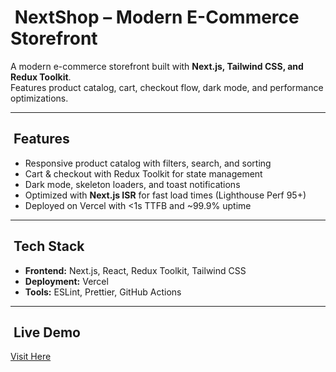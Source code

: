 # ​ NextShop – Modern E-Commerce Storefront

A modern e-commerce storefront built with **Next.js, Tailwind CSS, and Redux Toolkit**.  
Features product catalog, cart, checkout flow, dark mode, and performance optimizations.

---

## ​ Features
- Responsive product catalog with filters, search, and sorting
- Cart & checkout with Redux Toolkit for state management
- Dark mode, skeleton loaders, and toast notifications
- Optimized with **Next.js ISR** for fast load times (Lighthouse Perf 95+)
- Deployed on Vercel with <1s TTFB and ~99.9% uptime

---

## ​​ Tech Stack
- **Frontend:** Next.js, React, Redux Toolkit, Tailwind CSS
- **Deployment:** Vercel
- **Tools:** ESLint, Prettier, GitHub Actions

---

## ​ Live Demo
[Visit Here](https://your-vercel-link.vercel.app)
